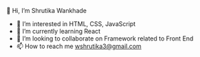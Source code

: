 👋 Hi, I’m Shrutika Wankhade
- 👀 I’m interested in HTML, CSS, JavaScript
- 🌱 I’m currently learning React
- 💞️ I’m looking to collaborate on Framework related to Front End
- 📫 How to reach me wshrutika3@gmail.com

